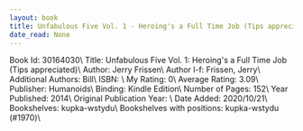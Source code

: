 ```yaml
---
layout: book
title: Unfabulous Five Vol. 1 - Heroing's a Full Time Job (Tips appreciated)
date_read: None
---
```


Book Id: 30164030\ 
Title: Unfabulous Five Vol. 1: Heroing's a Full Time Job (Tips appreciated)\ 
Author: Jerry Frissen\ 
Author l-f: Frissen, Jerry\ 
Additional Authors: Bill\ 
ISBN: \ 
My Rating: 0\ 
Average Rating: 3.09\ 
Publisher: Humanoids\ 
Binding: Kindle Edition\ 
Number of Pages: 152\ 
Year Published: 2014\ 
Original Publication Year: \ 
Date Added: 2020/10/21\ 
Bookshelves: kupka-wstydu\ 
Bookshelves with positions: kupka-wstydu (#1970)\ 

